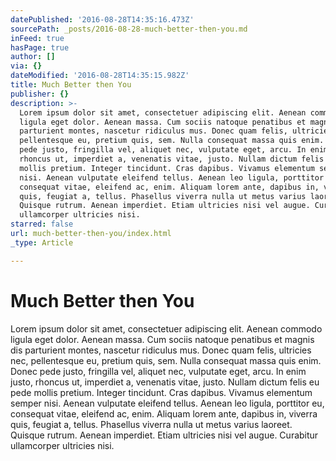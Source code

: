 ```yaml
---
datePublished: '2016-08-28T14:35:16.473Z'
sourcePath: _posts/2016-08-28-much-better-then-you.md
inFeed: true
hasPage: true
author: []
via: {}
dateModified: '2016-08-28T14:35:15.982Z'
title: Much Better then You
publisher: {}
description: >-
  Lorem ipsum dolor sit amet, consectetuer adipiscing elit. Aenean commodo
  ligula eget dolor. Aenean massa. Cum sociis natoque penatibus et magnis dis
  parturient montes, nascetur ridiculus mus. Donec quam felis, ultricies nec,
  pellentesque eu, pretium quis, sem. Nulla consequat massa quis enim. Donec
  pede justo, fringilla vel, aliquet nec, vulputate eget, arcu. In enim justo,
  rhoncus ut, imperdiet a, venenatis vitae, justo. Nullam dictum felis eu pede
  mollis pretium. Integer tincidunt. Cras dapibus. Vivamus elementum semper
  nisi. Aenean vulputate eleifend tellus. Aenean leo ligula, porttitor eu,
  consequat vitae, eleifend ac, enim. Aliquam lorem ante, dapibus in, viverra
  quis, feugiat a, tellus. Phasellus viverra nulla ut metus varius laoreet.
  Quisque rutrum. Aenean imperdiet. Etiam ultricies nisi vel augue. Curabitur
  ullamcorper ultricies nisi. 
starred: false
url: much-better-then-you/index.html
_type: Article

---
```

# Much Better then You

Lorem ipsum dolor sit amet, consectetuer adipiscing elit. Aenean commodo ligula eget dolor. Aenean massa. Cum sociis natoque penatibus et magnis dis parturient montes, nascetur ridiculus mus. Donec quam felis, ultricies nec, pellentesque eu, pretium quis, sem. Nulla consequat massa quis enim. Donec pede justo, fringilla vel, aliquet nec, vulputate eget, arcu. In enim justo, rhoncus ut, imperdiet a, venenatis vitae, justo. Nullam dictum felis eu pede mollis pretium. Integer tincidunt. Cras dapibus. Vivamus elementum semper nisi. Aenean vulputate eleifend tellus. Aenean leo ligula, porttitor eu, consequat vitae, eleifend ac, enim. Aliquam lorem ante, dapibus in, viverra quis, feugiat a, tellus. Phasellus viverra nulla ut metus varius laoreet. Quisque rutrum. Aenean imperdiet. Etiam ultricies nisi vel augue. Curabitur ullamcorper ultricies nisi.